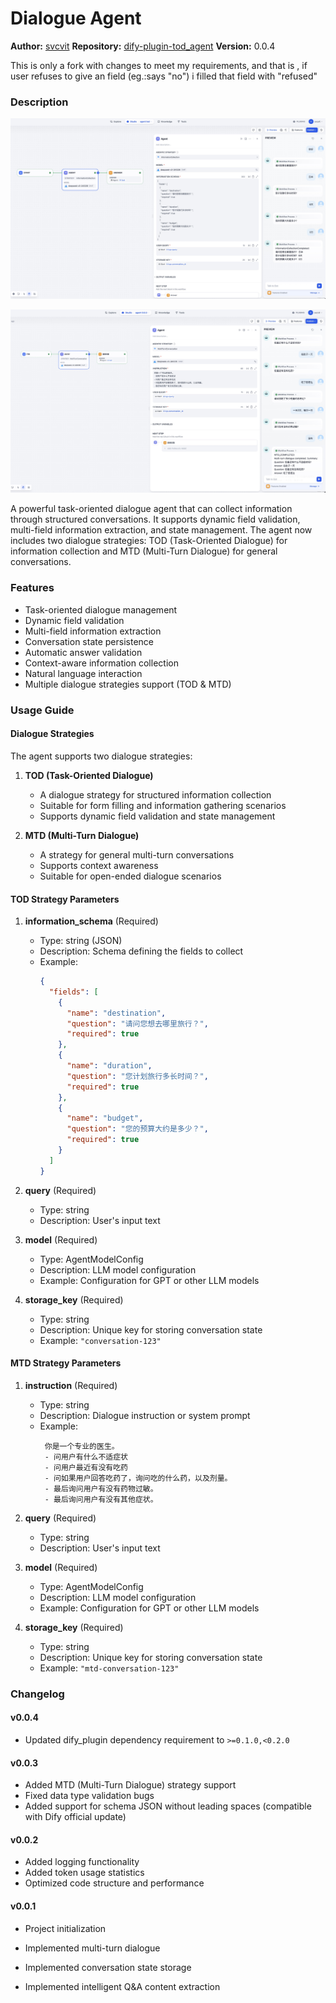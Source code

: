 # Dialogue Agent

**Author:** [svcvit](https://github.com/svcvit)
**Repository:** [dify-plugin-tod_agent](https://github.com/svcvit/dify-plugin-tod_agent)
**Version:** 0.0.4


This is only a fork with changes to meet my requirements, and that is , if user refuses to give an field  (eg.:says "no") i filled that field with "refused"

### Description

![](./_assets/tod.jpg)

![](./_assets/mtd.jpg)

A powerful task-oriented dialogue agent that can collect information through structured conversations. It supports dynamic field validation, multi-field information extraction, and state management. The agent now includes two dialogue strategies: TOD (Task-Oriented Dialogue) for information collection and MTD (Multi-Turn Dialogue) for general conversations.

### Features

- Task-oriented dialogue management
- Dynamic field validation
- Multi-field information extraction
- Conversation state persistence
- Automatic answer validation
- Context-aware information collection
- Natural language interaction
- Multiple dialogue strategies support (TOD & MTD)

### Usage Guide

#### Dialogue Strategies

The agent supports two dialogue strategies:

1. **TOD (Task-Oriented Dialogue)**
   - A dialogue strategy for structured information collection
   - Suitable for form filling and information gathering scenarios
   - Supports dynamic field validation and state management

2. **MTD (Multi-Turn Dialogue)**
   - A strategy for general multi-turn conversations
   - Supports context awareness
   - Suitable for open-ended dialogue scenarios

#### TOD Strategy Parameters

1. **information_schema** (Required)
   - Type: string (JSON)
   - Description: Schema defining the fields to collect
   - Example:
     ```json
     {
       "fields": [
         {
           "name": "destination",
           "question": "请问您想去哪里旅行？",
           "required": true
         },
         {
           "name": "duration",
           "question": "您计划旅行多长时间？",
           "required": true
         },
         {
           "name": "budget",
           "question": "您的预算大约是多少？",
           "required": true
         }
       ]
     }
     ```

2. **query** (Required)
   - Type: string
   - Description: User's input text

3. **model** (Required)
   - Type: AgentModelConfig
   - Description: LLM model configuration
   - Example: Configuration for GPT or other LLM models

4. **storage_key** (Required)
   - Type: string
   - Description: Unique key for storing conversation state
   - Example: `"conversation-123"`

#### MTD Strategy Parameters

1. **instruction** (Required)
   - Type: string
   - Description: Dialogue instruction or system prompt
   - Example: 
     ```
      你是一个专业的医生。
      - 问用户有什么不适症状
      - 问用户最近有没有吃药
      - 问如果用户回答吃药了，询问吃的什么药，以及剂量。
      - 最后询问用户有没有药物过敏。
      - 最后询问用户有没有其他症状。
     ```

2. **query** (Required)
   - Type: string
   - Description: User's input text

3. **model** (Required)
   - Type: AgentModelConfig
   - Description: LLM model configuration
   - Example: Configuration for GPT or other LLM models

4. **storage_key** (Required)
   - Type: string
   - Description: Unique key for storing conversation state
   - Example: `"mtd-conversation-123"`

### Changelog

#### v0.0.4
- Updated dify_plugin dependency requirement to `>=0.1.0,<0.2.0`

#### v0.0.3
- Added MTD (Multi-Turn Dialogue) strategy support
- Fixed data type validation bugs
- Added support for schema JSON without leading spaces (compatible with Dify official update)
  
#### v0.0.2
- Added logging functionality
- Added token usage statistics
- Optimized code structure and performance

#### v0.0.1
- Project initialization
- Implemented multi-turn dialogue
- Implemented conversation state storage

- Implemented intelligent Q&A content extraction
